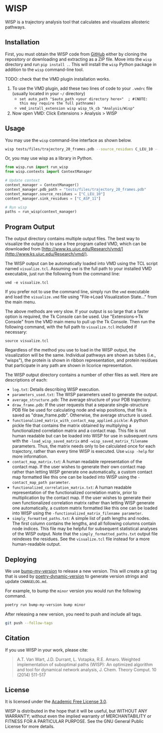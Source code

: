# WISP

WISP is a trajectory analysis tool that calculates and visualizes allosteric pathways.

## Installation

First, you must obtain the WISP code from [GitHub](https://github.com/durrantlab/wisp) either by cloning the repository or downloading and extracting as a ZIP file.
Move into the `wisp` directory and run `pip install .`.
This will install the `wisp` Python package in addition to the `wisp` command-line tool.

TODO: check that the VMD plugin installation works.

1. To use the VMD plugin, add these two lines of code to your `.vmdrc` file
   (usually located in your `~/` directory)
   - `set auto_path "$auto_path <your directory here>"  ; #(NOTE: this may require the full pathname)`
   - `vmd_install_extension wisp wisp_tk_cb "Analysis/Wisp"`
2. Now open VMD: Click Extensions > Analysis > WISP

## Usage

You may use the `wisp` command-line interface as shown below.

```bash
wisp tests/files/trajectory_20_frames.pdb --source_residues C_LEU_10 --sink_residues C_ASP_11
```

Or, you may use wisp as a library in Python.

```python
from wisp.run import run_wisp
from wisp.contexts import ContextManager

# Update context
context_manager = ContextManager()
context_manager.pdb_path = "tests/files/trajectory_20_frames.pdb"
context_manager.source_residues = ["C_LEU_10"]
context_manager.sink_residues = ["C_ASP_11"]

# Run wisp
paths = run_wisp(context_manager)
```

## Program Output

The output directory contains multiple output files. The best way to visualize
the output is to use a free program called VMD, which can be downloaded from
[http://www.ks.uiuc.edu/Research/vmd/](http://www.ks.uiuc.edu/Research/vmd/).

The WISP output can be automatically loaded into VMD using the TCL script named `visualize.tcl`. Assuming `vmd` is the full path to your installed VMD
executable, just run the following from the command line:

`vmd -e visualize.tcl`

If you prefer not to use the command line, simply run the `vmd` executable and
load the `visualize.vmd` file using "File->Load Visualization State..." from the main menu.

The above methods are very slow. If your output is so large that a faster option is required, the Tk Console can be used. Use "Extensions->Tk Console" from the VMD main menu to pull up the Tk Console. Then run the following command, with
the full path to `visualize.tcl` included if necessary:

`source visualize.tcl`

Regardless of the method you use to load in the WISP output, the visualization
will be the same. Individual pathways are shown as tubes (i.e., "wisps"), the
protein is shown in ribbon representation, and protein residues that participate in any path are shown in licorice representation.

The WISP output directory contains a number of other files as well. Here are
descriptions of each:

- `log.txt`: Details describing WISP execution.
- `parameters_used.txt`: The WISP parameters used to generate the output.
- `average_structure.pdb`: The average structure of your PDB trajectory.
- `draw_frame.pdb`: If the user requests that a separate single-structure PDB
  file be used for calculating node and wisp positions, that file is saved as
  "draw_frame.pdb". Otherwise, the average structure is used.
- `functionalized_matrix_with_contact_map_applied.pickle`: A python pickle
  file that contains the matrix obtained by multiplying a functionalized
  correlation matrix and a contact map. This file is not human readable but
  can be loaded into WISP for use in subsequent runs with the
  `-load_wisp_saved_matrix` and `-wisp_saved_matrix_filename` parameters.
  Thus, the matrix needs only to be calculated once for each trajectory,
  rather than every time WISP is executed. Use `wisp -help` for more
  information.
- `contact_map_matrix.txt`: A human readable representation of the contact
  map. If the user wishes to generate their own contact map rather than
  letting WISP generate one automatically, a custom contact map formatted like
  this one can be loaded into WISP using the
  `-contact_map_path parameter`.
- `functionalized_correlation_matrix.txt`: A human readable representation of
  the functionalized correlation matrix, prior to multiplication by the
  contact map. If the user wishes to generate their own functionalized
  correlation matrix rather than letting WISP generate one automatically, a
  custom matrix formatted like this one can be loaded into WISP using the
  `-functionalized_matrix_filename parameter`.
- `simply_formatted_paths.txt`: A simple list of path lengths and nodes. The
  first column contains the lengths, and all following columns contain node
  indices. This file may be helpful for subsequent statistical analyses of the
  WISP output. Note that the `simply_formatted_paths.txt` output file reindexes the residues. See the `visualize.tcl` file instead for a more human-readable output.

## Deploying

We use [bump-my-version](https://github.com/callowayproject/bump-my-version) to release a new version.
This will create a git tag that is used by [poetry-dynamic-version](https://github.com/mtkennerly/poetry-dynamic-versioning) to generate version strings and update `CHANGELOG.md`.

For example, to bump the `minor` version you would run the following command.

```bash
poetry run bump-my-version bump minor
```

After releasing a new version, you need to push and include all tags.

```bash
git push --follow-tags
```

## Citation

If you use WISP in your work, please cite:

> A.T. Van Wart, J.D. Durrant, L. Votapka, R.E. Amaro. Weighted implementation of suboptimal paths (WISP): An optimized algorithm and tool for dynamical network analysis, J. Chem. Theory Comput. 10 (2014) 511-517

## License

It is licensed under the [Academic Free License 3.0](http://opensource.org/licenses/AFL-3.0).

WISP is distributed in the hope that it will be useful, but WITHOUT ANY
WARRANTY; without even the implied warranty of MERCHANTABILITY or FITNESS FOR
A PARTICULAR PURPOSE.
See the GNU General Public License for more details.
